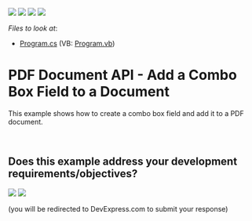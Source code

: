 <!-- default badges list -->
![](https://img.shields.io/endpoint?url=https://codecentral.devexpress.com/api/v1/VersionRange/128595234/17.1.3%2B)
[![](https://img.shields.io/badge/Open_in_DevExpress_Support_Center-FF7200?style=flat-square&logo=DevExpress&logoColor=white)](https://supportcenter.devexpress.com/ticket/details/T494205)
[![](https://img.shields.io/badge/📖_How_to_use_DevExpress_Examples-e9f6fc?style=flat-square)](https://docs.devexpress.com/GeneralInformation/403183)
[![](https://img.shields.io/badge/💬_Leave_Feedback-feecdd?style=flat-square)](#does-this-example-address-your-development-requirementsobjectives)
<!-- default badges end -->
<!-- default file list -->
*Files to look at*:

* [Program.cs](./CS/AddComboBoxField/Program.cs) (VB: [Program.vb](./VB/AddComboBoxField/Program.vb))
<!-- default file list end -->
# PDF Document API - Add a Combo Box Field to a Document  


This example shows how to create a combo box field and add it to a PDF document.

<br/>


<!-- feedback -->
## Does this example address your development requirements/objectives?

[<img src="https://www.devexpress.com/support/examples/i/yes-button.svg"/>](https://www.devexpress.com/support/examples/survey.xml?utm_source=github&utm_campaign=pdf-document-api-create-combo-box-field&~~~was_helpful=yes) [<img src="https://www.devexpress.com/support/examples/i/no-button.svg"/>](https://www.devexpress.com/support/examples/survey.xml?utm_source=github&utm_campaign=pdf-document-api-create-combo-box-field&~~~was_helpful=no)

(you will be redirected to DevExpress.com to submit your response)
<!-- feedback end -->
